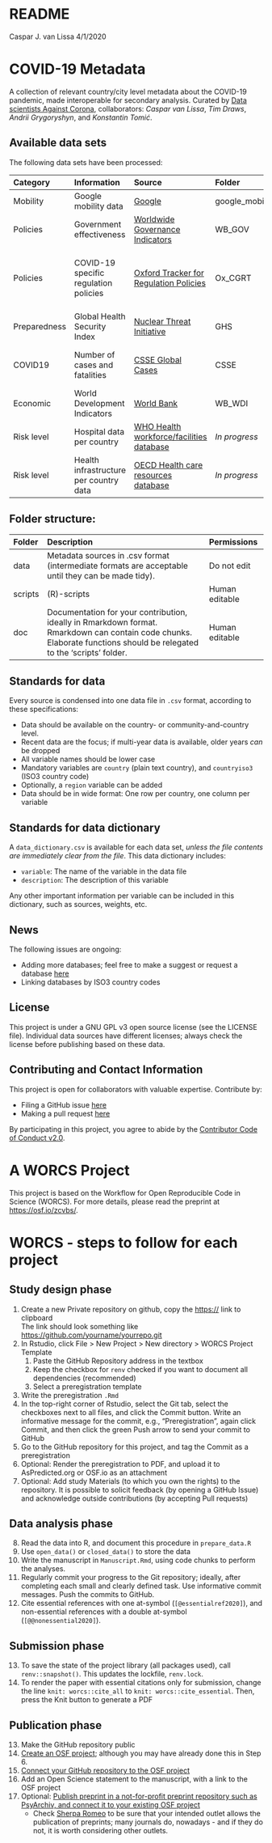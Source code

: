 README
================
Caspar J. van Lissa
4/1/2020

# COVID-19 Metadata

A collection of relevant country/city level metadata about the COVID-19
pandemic, made interoperable for secondary analysis. Curated by [Data
scientists Against Corona](https://dataversuscorona.com/),
collaborators: *Caspar van Lissa*, *Tim Draws*, *Andrii Grygoryshyn*,
and *Konstantin Tomić*.

## Available data sets

The following data sets have been processed:

| Category     | Information                            | Source                                                                                                                                                 | Folder             | License                            | Reference                                                                               |
| :----------- | :------------------------------------- | :----------------------------------------------------------------------------------------------------------------------------------------------------- | :----------------- | :--------------------------------- | :-------------------------------------------------------------------------------------- |
| Mobility     | Google mobility data                   | <a href = "https://www.google.com/covid19/mobility/">Google</a>                                                                                        | google\_mobility   |                                    |                                                                                         |
| Policies     | Government effectiveness               | <a href = "www.govindicators.org">Worldwide Governance Indicators</a>                                                                                  | WB\_GOV            | CC-BY 3.0                          |                                                                                         |
| Policies     | COVID-19 specific regulation policies  | <a href = "https://www.bsg.ox.ac.uk/research/research-projects/oxford-covid-19-government-response-tracker">Oxford Tracker for Regulation Policies</a> | Ox\_CGRT           | CC-BY 4.0                          | Hale, Thomas and Samuel Webster (2020)                                                  |
| Preparedness | Global Health Security Index           | <a href = "https://www.ghsindex.org/">Nuclear Threat Initiative</a>                                                                                    | GHS                | CC BY-NC-ND 4.0                    |                                                                                         |
| COVID19      | Number of cases and fatalities         | <a href = "https://systems.jhu.edu/">CSSE Global Cases</a>                                                                                             | CSSE               | Copyright (academic use permitted) | <a href = "https://doi.org/10.1016/S1473-3099(20)30120-1">Dong, Du, & Gardner, 2020</a> |
| Economic     | World Development Indicators           | <a href = "https://datacatalog.worldbank.org/dataset/world-development-indicators">World Bank</a>                                                      | WB\_WDI            | CC-BY 4.0                          |                                                                                         |
| Risk level   | Hospital data per country              | <a href = "https://apps.who.int/gho/data/node.main.HWF">WHO Health workforce/facilities database</a>                                                   | <i>In progress</i> |                                    |                                                                                         |
| Risk level   | Health infrastructure per country data | <a href = "https://stats.oecd.org/index.aspx?queryid=30183">OECD Health care resources database</a>                                                    | <i>In progress</i> |                                    |                                                                                         |

## Folder structure:

| Folder  | Description                                                                                                                                                           | Permissions    |
| :------ | :-------------------------------------------------------------------------------------------------------------------------------------------------------------------- | :------------- |
| data    | Metadata sources in .csv format (intermediate formats are acceptable until they can be made tidy).                                                                    | Do not edit    |
| scripts | (R)-scripts                                                                                                                                                           | Human editable |
| doc     | Documentation for your contribution, ideally in Rmarkdown format. Rmarkdown can contain code chunks. Elaborate functions should be relegated to the ‘scripts’ folder. | Human editable |

## Standards for data

Every source is condensed into one data file in `.csv` format, according
to these specifications:

  - Data should be available on the country- or community-and-country
    level.
  - Recent data are the focus; if multi-year data is available, older
    years *can* be dropped
  - All variable names should be lower case
  - Mandatory variables are `country` (plain text country), and
    `countryiso3` (ISO3 country code)
  - Optionally, a `region` variable can be added
  - Data should be in wide format: One row per country, one column per
    variable

## Standards for data dictionary

A `data_dictionary.csv` is available for each data set, *unless the file
contents are immediately clear from the file*. This data dictionary
includes:

  - `variable`: The name of the variable in the data file
  - `description`: The description of this variable

Any other important information per variable can be included in this
dictionary, such as sources, weights, etc.

## News

The following issues are ongoing:

  - Adding more databases; feel free to make a suggest or request a
    database
    [here](https://github.com/cjvanlissa/COVID19_metadata/issues)
  - Linking databases by ISO3 country codes

## License

This project is under a GNU GPL v3 open source license (see the LICENSE
file). Individual data sources have different licenses; always check the
license before publishing based on these data.

## Contributing and Contact Information

This project is open for collaborators with valuable expertise.
Contribute by:

  - Filing a GitHub issue
    [here](https://github.com/cjvanlissa/COVID19_metadata/issues)
  - Making a pull request
    [here](https://github.com/cjvanlissa/COVID19_metadata/pulls)

By participating in this project, you agree to abide by the [Contributor
Code of Conduct v2.0](https://www.contributor-covenant.org/).

# A WORCS Project

This project is based on the Workflow for Open Reproducible Code in
Science (WORCS). For more details, please read the preprint at
<https://osf.io/zcvbs/>.

# WORCS - steps to follow for each project

## Study design phase

1.  Create a new Private repository on github, copy the <https://> link
    to clipboard  
    The link should look something like
    <https://github.com/yourname/yourrepo.git>
2.  In Rstudio, click File \> New Project \> New directory \> WORCS
    Project Template
    1.  Paste the GitHub Repository address in the textbox
    2.  Keep the checkbox for `renv` checked if you want to document all
        dependencies (recommended)
    3.  Select a preregistration template
3.  Write the preregistration `.Rmd`
4.  In the top-right corner of Rstudio, select the Git tab, select the
    checkboxes next to all files, and click the Commit button. Write an
    informative message for the commit, e.g., “Preregistration”, again
    click Commit, and then click the green Push arrow to send your
    commit to GitHub
5.  Go to the GitHub repository for this project, and tag the Commit as
    a preregistration
6.  Optional: Render the preregistration to PDF, and upload it to
    AsPredicted.org or OSF.io as an attachment
7.  Optional: Add study Materials (to which you own the rights) to the
    repository. It is possible to solicit feedback (by opening a GitHub
    Issue) and acknowledge outside contributions (by accepting Pull
    requests)

## Data analysis phase

8.  Read the data into R, and document this procedure in
    `prepare_data.R`
9.  Use `open_data()` or `closed_data()` to store the data
10. Write the manuscript in `Manuscript.Rmd`, using code chunks to
    perform the analyses.
11. Regularly commit your progress to the Git repository; ideally, after
    completing each small and clearly defined task. Use informative
    commit messages. Push the commits to GitHub.
12. Cite essential references with one at-symbol
    (`[@essentialref2020]`), and non-essential references with a double
    at-symbol (`[@@nonessential2020]`).

## Submission phase

13. To save the state of the project library (all packages used), call
    `renv::snapshot()`. This updates the lockfile, `renv.lock`.
14. To render the paper with essential citations only for submission,
    change the line `knit: worcs::cite_all` to `knit:
    worcs::cite_essential`. Then, press the Knit button to generate a
    PDF

## Publication phase

13. Make the GitHub repository public
14. [Create an OSF
    project](https://help.osf.io/hc/en-us/articles/360019737594-Create-a-Project);
    although you may have already done this in Step 6.
15. [Connect your GitHub repository to the OSF
    project](https://help.osf.io/hc/en-us/articles/360019929813-Connect-GitHub-to-a-Project)
16. Add an Open Science statement to the manuscript, with a link to the
    OSF project
17. Optional: [Publish preprint in a not-for-profit preprint repository
    such as PsyArchiv, and connect it to your existing OSF
    project](https://help.osf.io/hc/en-us/articles/360019930533-Upload-a-Preprint)
      - Check [Sherpa Romeo](http://sherpa.ac.uk/romeo/index.php) to be
        sure that your intended outlet allows the publication of
        preprints; many journals do, nowadays - and if they do not, it
        is worth considering other outlets.
